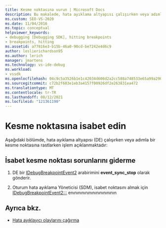 ```yaml
---
title: Kesme noktasına vurun | Microsoft Docs
description: Bu makalede, hata ayıklama altyapısı çalışırken veya adımlarken bir kesme noktasına rastlarken gerçekleşen işlem açıklanır.
ms.custom: SEO-VS-2020
ms.date: 11/04/2016
ms.topic: conceptual
helpviewer_keywords:
- debugging [Debugging SDK], hitting breakpoints
- breakpoints, hitting
ms.assetid: a77816e3-b15b-46a0-90cd-be7242e4d6c9
author: leslierichardson95
ms.author: lerich
manager: jmartens
ms.technology: vs-ide-debug
ms.workload:
- vssdk
ms.openlocfilehash: 04c9c5a3526b1e1c42034d606d2a2cc588a748533e65a99a2907328be16ac8e3
ms.sourcegitcommit: c72b2f603e1eb3a4157f00926df2e263831ea472
ms.translationtype: MT
ms.contentlocale: tr-TR
ms.lasthandoff: 08/12/2021
ms.locfileid: "121361190"
---
```

# <a name="hit-a-breakpoint"></a>Kesme noktasına isabet edin
Aşağıdaki bölümde, hata ayıklama altyapısı (DE) çalışırken veya adımla bir kesme noktasına rastlarken işlem açıklanmaktadır:

## <a name="troubleshoot-a-hit-breakpoint"></a>İsabet kesme noktası sorunlarını giderme

1. DE bir [IDebugBreakpointEvent2](../../extensibility/debugger/reference/idebugbreakpointevent2.md) arabirimini **event_sync_stop** olarak gönderir.

2. Oturum hata ayıklama Yöneticisi (SDM), isabet noktasını almak için [IDebugBreakpointEvent2:::](../../extensibility/debugger/reference/idebugbreakpointevent2-enumbreakpoints.md) enınınınınınınınınınınının

## <a name="see-also"></a>Ayrıca bkz.
- [Hata ayıklayıcı olaylarını çağırma](../../extensibility/debugger/calling-debugger-events.md)

